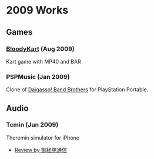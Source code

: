 2009 Works
==========

Games
-----

### [BloodyKart](https://github.com/yvt/BloodyKart) (Aug 2009)

Kart game with MP40 and BAR

### PSPMusic (Jan 2009)

Clone of [Daigasso! Band Brothers](https://en.wikipedia.org/wiki/Daigasso!_Band_Brothers) for PlayStation Portable.


Audio
-----

### Tcmin (Jun 2009)

Theremin simulator for iPhone

- [Review by 御経塚通信](http://okyouduka.com/201007/it/iphone/1767.html)

